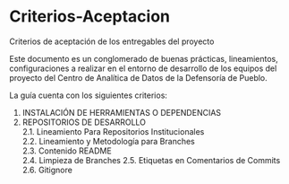 # Criterios-Aceptacion
Criterios de aceptación de los entregables del proyecto

Este documento es un conglomerado de buenas prácticas, lineamientos, configuraciones a realizar en el entorno de desarrollo de los equipos del proyecto del Centro de Analítica de Datos de la Defensoría de Pueblo.

La guía cuenta con los siguientes criterios:


1. INSTALACIÓN DE HERRAMIENTAS O DEPENDENCIAS  
2. REPOSITORIOS DE DESARROLLO  
2.1.	Lineamiento Para Repositorios Institucionales  
2.2.	Lineamiento y Metodología para Branches  
2.3.	Contenido README  
2.4.	Limpieza de Branches
2.5.	Etiquetas en Comentarios de Commits  
2.6.	Gitignore  
 
